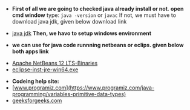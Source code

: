  * **First of all we are going to checked java already install or not**.
 **open cmd window**
  type:
  ``java -version`` or `javac`
 If not, we must have to download java jdk, given below download link
 - [java jdk](https://www.oracle.com/java/technologies/javase/jdk12-archive-downloads.html)
  **Then, we havo to setup windows environment**

 * **we can use for java code runnning netbeans or eclips. given below both apps link**
 - [Apache NetBeans 12 LTS-Binaries](https://netbeans.org/downloads/6.1/index.html)
 - [eclipse-inst-jre-win64.exe](https://www.eclipse.org/downloads/download.php?file=/oomph/epp/2020-09/R/eclipse-inst-jre-win64.exe)
 
 
 
  * **Codeing help site:** 
  * [www.programiz.com](https://www.programiz.com/java-programming/variables-primitive-data-types)
  * [geeksforgeeks.com](https://www.geeksforgeeks.org/java/?ref=lbp)
